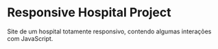 # Responsive Hospital Project

Site de um hospital totamente responsivo, contendo algumas interações com JavaScript.
